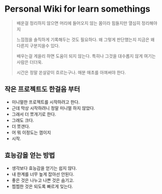 # Personal Wiki for learn somethings

>배운걸 정리하지 않으면 머리에 들어오지 않는 몸이라 힘들지만 열심히 정리해야지
>
>느낌점을 솔직하게 기록해두는 것도 필요하다. 왜 그렇게 판단했는지 지금은 왜다른지 구분지을수 있다.
>
>배우는걸 게을리 하면 도움이 되지 않는다. 특히나 그것을 대수롭지 않게 여기는 사람은 더더욱.
>
>시간은 정말 쏜살같이 흐르는구나. 매분 매초를 아껴써야 한다.

## 작은 프로젝트도 한걸음 부터

- 미니멀한 프로젝트를 시작하려고 한다.
- 근데 막상 시작하려니 정말 미니멀 하지 않았다.
- 그래서 더 쪼개기로 한다.
- 그래도 크다.
- 더 쪼갠다.
- 어 뭐 이정도는 껌이지
- 시작.

## 효능감을 얻는 방법

- 생각보다 효능감을 얻기는 쉽지 않다.
- 내 한계를 너무 높게 잡아선 안된다.
- 좋은 것은 나누고 나쁜 것은 숨기고.
- 찝찝한 것은 되도록 빠르게 잊는다.

